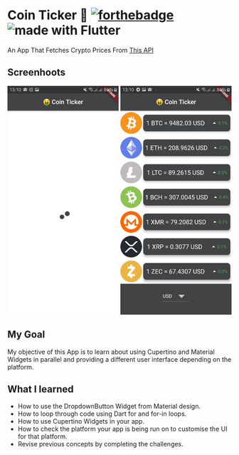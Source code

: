 


# Coin Ticker 🤑 [![forthebadge](https://forthebadge.com/images/badges/built-with-love.svg)](https://forthebadge.com) <img src="https://img.shields.io/badge/made%20with-Flutter-blue.svg?style=for-the-badge" alt="made with Flutter">
                 

 An App That Fetches Crypto Prices From [This API](https://apiv2.bitcoinaverage.com)

## Screenhoots
<p float="center">
  <img src="images/Screen1.jpg" width="250" />
  <img src="images/Screen2.jpg" width="250" />
 
  
</p>

## My Goal

My objective of this App is to learn about using Cupertino and Material Widgets in parallel and providing a different user interface depending on the platform.




## What I learned

- How to use the DropdownButton Widget from Material design.
- How to loop through code using Dart for and for-in loops.
- How to use Cupertino Widgets in your app.
- How to check the platform your app is being run on to customise the UI for that platform.
- Revise previous concepts by completing the challenges.



